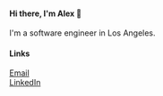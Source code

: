 #### Hi there, I'm Alex 👋

I'm a software engineer in Los Angeles.

#### Links

[Email](mailto:alexlitelATgmailDOTcom)<br />
[LinkedIn](https://www.linkedin.com/in/alexlitel)
